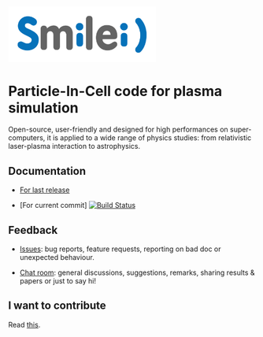 <img src="doc/Sphinx/_static/smileiLogo.svg" width=300 />

# Particle-In-Cell code for plasma simulation

Open-source, user-friendly and designed for high performances on super-computers, it is applied to a wide range of physics studies: from relativistic laser-plasma interaction to astrophysics.

## Documentation

* [For last release](http://www.maisondelasimulation.fr/smilei)

* [For current commit] [![Build Status](https://travis-ci.com/SmileiPIC/Smilei.svg?branch=master)](https://travis-ci.com/SmileiPIC/Smilei)

## Feedback

* [Issues](https://github.com/SmileiPIC/Smilei/issues): bug reports, feature requests, reporting on bad doc or unexpected behaviour.

* [Chat room](https://app.element.io/#/room/!LQrdVpOJEohPSWMlmf:matrix.org): general discussions, suggestions, remarks, sharing results & papers or just to say hi!

## I want to contribute

Read [this](https://smileipic.github.io/Smilei/contribute.html).
